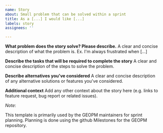 ```yaml
---
name: Story
about: Small problem that can be solved within a sprint
title: As a [...] I would like [...]
labels: story
assignees: ''

---
```

**What problem does the story solve? Please describe.**
A clear and concise description of what the problem is. Ex. I'm always
frustrated when [...]

**Describe the tasks that will be required to complete the story**
A clear and concise description of the steps to solve the problem.

**Describe alternatives you've considered**
A clear and concise description of any alternative solutions or
features you've considered.

**Additional context**
Add any other context about the story here (e.g. links to feature
request, bug report or related issues).

_Note_:

This template is primarily used by the GEOPM maintainers for sprint
planning.  Planning is done using the github Milestones for the GEOPM
repository.